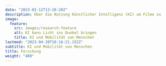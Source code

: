 ```yaml
---
date: "2023-03-12T13:20:20Z"
description: Über die Nutzung Künstlicher Intelligenz (KI) um Filme zu empfehlen und die Modellierung menschlicher Mobilität mit empirische Validierung
image:
  feature:
    src: images/research-feature
    alt: KI kann Licht ins Dunkel bringen
    title: KI und Mobilität von Menschen
lastmod: "2023-04-20T18:16:21.152Z"
subtitle: KI und Mobilität von Menschen
title: Forschung
weight: "400"
---
```

